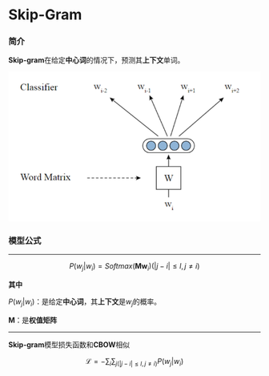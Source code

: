 # Skip-Gram

### 简介

**Skip-gram**在给定**中心词**的情况下，预测其**上下文**单词。

![skip-gram](.\skip-gram.png)



### 模型公式

***

$$P(w_j|w_i)=Softmax(\pmb{Mw}_i)(|j-i|\le l,j\neq i)$$

**其中**

$P(w_j|w_i)$：是给定**中心词**，其**上下文**是$w_j$的概率。

$\pmb M$：是**权值矩阵**

***

**Skip-gram**模型损失函数和**CBOW**相似

$$\mathscr{L}=-\sum_i\sum_{j(|j-i|\le l,j \neq i)}P(w_j|w_i)$$

